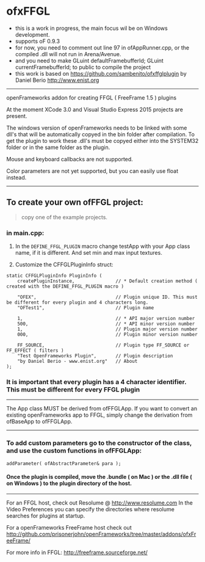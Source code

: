 # ofxFFGL
- this is a work in progress, the main focus wil be on Windows development.
- supports oF 0.9.3
- for now, you need to comment out line 97 in ofAppRunner.cpp, or the compiled .dll will not run in Arena/Avenue.
- and you need to make GLuint defaultFramebufferId; GLuint currentFramebufferId; to public to compile the project
- this work is based on https://github.com/sambenito/ofxffglplugin by Daniel Berio <http://www.enist.org>

------------------------------------------------------------------------------------------------
openFrameworks addon for creating FFGL ( FreeFrame 1.5 ) plugins

At the moment XCode 3.0 and Visual Studio Express 2015 projects are present.

The windows version of openFrameworks needs to be linked with some dll's that will be automatically copyed in the bin folder after compilation. To get the plugin to work these .dll's must be copyed either into the SYSTEM32 folder or in the same folder as the plugin.

Mouse and keyboard callbacks are not supported.

Color parameters are not yet supported, but you can easily use float instead.

------------------------------------------------------------------------------------------------

## To create your own ofFFGL project:
> copy one of the example projects.

### in main.cpp:
1. In the `DEFINE_FFGL_PLUGIN` macro 
	change testApp with your App class name, if it is different.
	And set min and max input textures.
	
2. Customize the CFFGLPluginInfo struct:

```
static CFFGLPluginInfo PluginInfo (
	createPluginInstance,				// * Default creation method ( created with the DEFINE_FFGL_PLUGIN macro )
	
	"OFEX",								// Plugin unique ID. This must be different for every plugin and 4 characters long.
	"OFTest1",							// Plugin name
	
	1,									// * API major version number
	500,								// * API minor version number
	1,									// Plugin major version number
	000,								// Plugin minor version number
	
	FF_SOURCE,							// Plugin type FF_SOURCE or FF_EFFECT ( filters ) 
	"Test OpenFrameworks Plugin",		// Plugin description
	"by Daniel Berio - www.enist.org"	// About
);
```

### It is important that every plugin has a 4 character identifier. This must be different for every FFGL plugin


------------------------------------------------------------------------------------------------


The App class MUST be derived from ofFFGLApp.
If you want to convert an existing openFrameworks app to FFGL, simply change the derivation from ofBaseApp to ofFFGLApp.


------------------------------------------------------------------------------------------------


### To add custom parameters go to the constructor of the class, and use the custom functions in ofFFGLApp:

```
addParameter( ofAbstractParameter& para );
```

#### Once the plugin is compiled, move the .bundle ( on Mac ) or the .dll file ( on Windows ) to the plugin directory of the host.

-------------------------------------------------------------------------------------------------

For an FFGL host, check out Resolume @ <http://www.resolume.com>
In the Video Preferences you can specify the directories where resolume searches for plugins at startup.

For a openFrameworks FreeFrame host check out 
<http://github.com/prisonerjohn/openFrameworks/tree/master/addons/ofxFreeFrame/>

For more info in FFGL:
<http://freeframe.sourceforge.net/>
